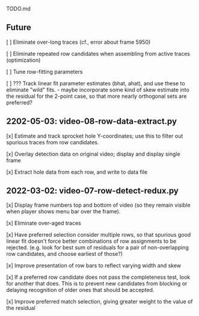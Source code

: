 TODO.md

## Future

[ ] Eliminate over-long traces (cf., error about frame 5950)

[ ] Eliminate repeated row candidates when assembling from active traces (optimization)

[ ] Tune row-fitting parameters

[ ] ??? Track linear fit parameter estimates (bhat, ahat), and use these to eliminate "wild" fits.
    - maybe incorporate some kind of skew estimate into the residual for the 2-point case, 
      so that more nearly orthogonal sets are preferred?


## 2202-05-03: video-08-row-data-extract.py

[x] Estimate and track sprocket hole Y-coordinates; use this to filter out spurious traces from row candidates.

[x] Overlay detection data on original video; display and display single frame

[x] Extract hole data from each row, and write to data file


## 2022-03-02: video-07-row-detect-redux.py

[x] Display frame numbers top and bottom of video (so they remain visible when player shows menu bar over the frame).

[x] Eliminate over-aged traces

[x] Have preferred selection consider multiple rows, so that spurious good linear fit doesn't force better combinations of row assignments to be rejected.  (e.g. look for best sum of residuals for a pair of non-overlapping row candidates, and choose earliest of those?) 

[x] Improve presentation of row bars to reflect varying width and skew

[x] If a preferred row candidate does not pass the completeness test, look for another that does.  This is to prevent new candidates from blocking or delaying recognition of older ones that should be accepted.

[x] Improve preferred match selection, giving greater weight to the value of the residual


